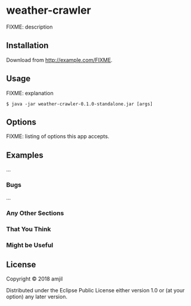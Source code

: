 # weather-crawler

FIXME: description

## Installation

Download from http://example.com/FIXME.

## Usage

FIXME: explanation

    $ java -jar weather-crawler-0.1.0-standalone.jar [args]

## Options

FIXME: listing of options this app accepts.

## Examples

...

### Bugs

...

### Any Other Sections
### That You Think
### Might be Useful

## License

Copyright © 2018 amjil

Distributed under the Eclipse Public License either version 1.0 or (at
your option) any later version.
